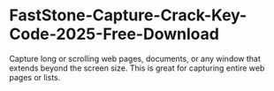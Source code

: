# FastStone-Capture-Crack-Key-Code-2025-Free-Download
 Capture long or scrolling web pages, documents, or any window that extends beyond the screen size. This is great for capturing entire web pages or lists.

